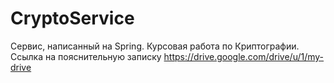 # CryptoService

Сервис, написанный на Spring. Курсовая работа по Криптографии. Ссылка на пояснительную записку https://drive.google.com/drive/u/1/my-drive
